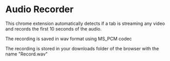 <h1>Audio Recorder</h1>

This chrome extension automatically detects if a tab is streaming any video and records the first 10 seconds of the audio.

The recording is saved in wav format using MS_PCM codec

The recording is stored in your downloads folder of the browser with the name "Record.wav"

